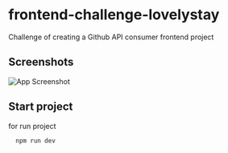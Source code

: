 
# frontend-challenge-lovelystay

Challenge of creating a Github API consumer frontend project


## Screenshots

![App Screenshot](https://raw.githubusercontent.com/MalvesGO/frontend-challenge-lovelystay/main/src/assets/demo.PNG)


## Start project

for run project

```bash
  npm run dev
```

